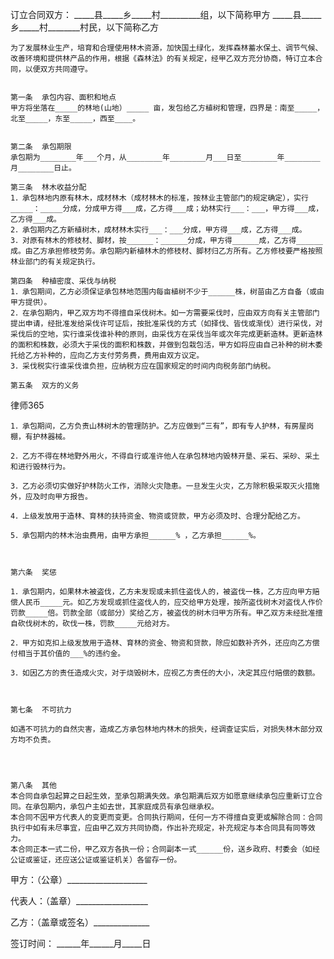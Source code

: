 
 订立合同双方： 
    _____县_____乡_____村__________组，以下简称甲方
    _____县_____乡_____村________村民，以下简称乙方
 
    为了发展林业生产，培育和合理使用林木资源，加快国土绿化，发挥森林蓄水保土、调节气候、改善环境和提供林产品的作用，根据《森林法》的有关规定，经甲乙双方充分协商，特订立本合同，以便双方共同遵守。 


    第一条  承包内容、面积和地点 
    甲方将坐落在_____的林地(山地）_____ 亩，发包给乙方植树和管理，四界是：南至_____，北至_____，东至_____，西至____。 


    第二条  承包期限 
    承包期为________年___个月，从________年________月___日至________年________月________日止。
 
    第三条  林木收益分配 
    1．承包林地内原有林木，成材林木（成材林木的标准，按林业主管部门的规定确定），实行_____：_____分成，分成甲方得___成，乙方得___成；幼林实行___：___，甲方得___成，乙方得___成。 
    2．承包期内乙方新植树木，成材林木实行___：___分成，甲方得___成，乙方得___成。 
    3．对原有林木的修枝材、脚材，按______：______分成，甲方得______成，乙方得______成。由乙方承担修枝劳务。承包期内新植林木的修枝材、脚材归乙方所有。乙方修枝要严格按照林业部门的有关规定执行。
 
    第四条  种植密度、采伐与纳税 
    1．承包期间，乙方必须保证承包林地范围内每亩植树不少于______株，树苗由乙方自备（或由甲方提供）。 
    2．在承包期内，甲乙双方均不得擅自采伐树木。如一方需要采伐时，应由双方向有关主管部门提出申请，经批准发给采伐许可证后，按批准采伐的方式（如择伐、皆伐或渐伐）进行采伐，对采伐后的空地，实行谁采伐谁补种的原则，由采伐方在采伐当年或次年完成更新造林。更新造林的面积和株数，必须大于采伐的面积和株数，并做到包栽包活，甲方如将应由自己补种的树木委托给乙方补种的，应向乙方支付劳务费，费用由双方议定。 
    3．采伐税实行谁采伐谁负担，应纳税方应在国家规定的时间内向税务部门纳税。
 
    第五条  双方的义务   




 
律师365






    1．承包期间，乙方负责山林树木的管理防护。乙方应做到“三有”，即有专人护林，有房屋岗棚，有护林器械。   

    2．乙方不得在林地野外用火，不得自行或准许他人在承包林地内毁林开垦、采石、采砂、采土和进行毁林行为。 

    3．乙方必须切实做好护林防火工作，消除火灾隐患。一旦发生火灾，乙方除积极采取灭火措施外，应及时向甲方报告。 

    4．上级发放用于造林、育林的扶持资金、物资或贷款，甲方必须及时、合理分配给乙方。 

    5．承包期内的林木治虫费用，由甲方承担______% ，乙方承担______%。

     

    第六条  奖惩 

    1．承包期内，如果林木被盗伐，乙方未发现或未抓住盗伐人的，被盗伐一株，乙方应向甲方赔偿人民币_____元。如乙方发现或抓住盗伐人的，应交给甲方处理，按所盗伐树木对盗伐人作价罚款_____倍。罚款全部（或部分）奖给乙方，被盗伐的树木归甲方所有。甲乙双方未经批准擅自砍伐树木的，砍伐一株，罚款_____元给对方。   

    2．甲方如克扣上级发放用于造林、育林的资金、物资和贷款，除应如数补齐外，还应向乙方偿付相当于其价值的___%的违约金。 

    3．如因乙方的责任造成火灾，对于烧毁树木，应视乙方责任的大小，决定其应付赔偿的数额。

 

    第七条  不可抗力

    如遇不可抗力的自然灾害，造成乙方承包林地内林木的损失，经调查证实后，对损失林木部分双方均不负责。 




    第八条  其他 
    本合同自承包起算之日起生效，至承包期满失效。承包期满后双方如愿意继续承包应重新订立合同。在承包期内，承包户主如去世，其家庭成员有承包继承权。 
    本合同不因甲方代表人的变更而变更。合同执行期间，任何一方不得擅自变更或解除合同：合同执行中如有未尽事宜，应由甲乙双方共同协商，作出补充规定，补充规定与本合同具有同等效力。 
    本合同正本一式二份，甲乙双方各执一份；合同副本一式______份，送乡政府、村委会（如经公证或鉴证，还应送公证或鉴证机关）各留存一份。 


 



 
甲方：（公章）____________________
 
代表人：（盖章）__________________
 
乙方：（盖章或签名）______________
 
签订时间： ______年______月_____日
 

 
 

 
 
 
  
 
  
 
   


   
 

   


   


   
 
 
  
 
 
 

